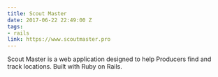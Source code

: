 ```yaml
---
title: Scout Master
date: 2017-06-22 22:49:00 Z
tags:
- rails
link: https://www.scoutmaster.pro
---
```


Scout Master is a web application designed to help Producers find and track locations. Built with Ruby on Rails. 